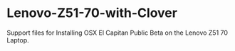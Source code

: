 # Lenovo-Z51-70-with-Clover
Support files for Installing OSX El Capitan Public Beta on the Lenovo Z51 70 Laptop.
